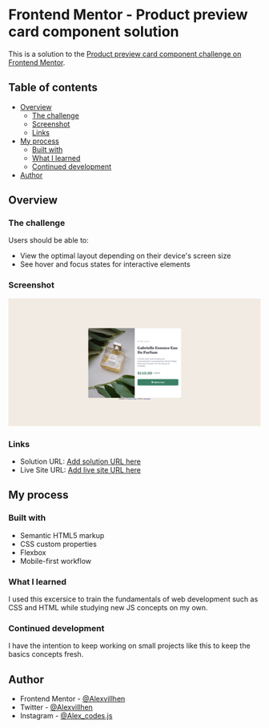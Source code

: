 # Frontend Mentor - Product preview card component solution

This is a solution to the [Product preview card component challenge on Frontend Mentor](https://www.frontendmentor.io/challenges/product-preview-card-component-GO7UmttRfa). 
## Table of contents

- [Overview](#overview)
  - [The challenge](#the-challenge)
  - [Screenshot](#screenshot)
  - [Links](#links)
- [My process](#my-process)
  - [Built with](#built-with)
  - [What I learned](#what-i-learned)
  - [Continued development](#continued-development)
- [Author](#author)

## Overview

### The challenge

Users should be able to:

- View the optimal layout depending on their device's screen size
- See hover and focus states for interactive elements

### Screenshot

![](./images/Captura%20de%20pantalla%202022-07-20%20120449.png)

### Links

- Solution URL: [Add solution URL here](https://your-solution-url.com)
- Live Site URL: [Add live site URL here](https://your-live-site-url.com)

## My process

### Built with

- Semantic HTML5 markup
- CSS custom properties
- Flexbox
- Mobile-first workflow

### What I learned

I used this excersice to train the fundamentals of web development such as CSS and HTML while studying new JS concepts on my own.

### Continued development

I have the intention to keep working on small projects like this to keep the basics concepts fresh.

## Author

- Frontend Mentor - [@Alexvillhen](https://www.frontendmentor.io/profile/alexvillhen)
- Twitter - [@Alexvillhen](https://www.twitter.com/alexvillhen)
- Instagram - [@Alex_codes.js](https://www.instagram.com/alex_codes.js)